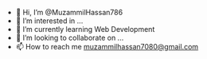 - 👋 Hi, I’m @MuzammilHassan786
- 👀 I’m interested in ...
- 🌱 I’m currently learning Web Development 
- 💞️ I’m looking to collaborate on ...
- 📫 How to reach me muzammilhassan7080@gmail.com

<!---
MuzammilHassan786/MuzammilHassan786 is a ✨ special ✨ repository because its `README.md` (this file) appears on your GitHub profile.
You can click the Preview link to take a look at your changes.
--->
